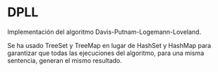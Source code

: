 # DPLL
Implementación del algoritmo Davis-Putnam-Logemann-Loveland.

Se ha usado TreeSet y TreeMap en lugar de HashSet y HashMap para garantizar que todas las ejecuciones del algoritmo, para una misma sentencia, generan el mismo resultado.

